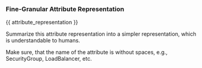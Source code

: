 ### Fine-Granular Attribute Representation

{{ attribute_representation }}

Summarize this attribute representation into a simpler representation, which is understandable to humans.

Make sure, that the name of the attribute is without spaces, e.g., SecurityGroup, LoadBalancer, etc.